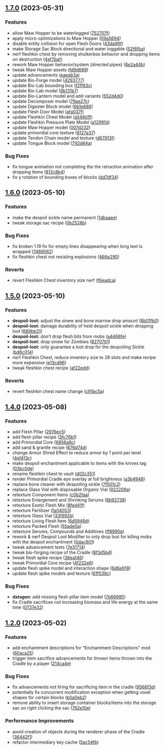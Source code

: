 ## [1.7.0](https://github.com/Elenterius/Biomancy/compare/1.19.2-v2.1.6.0...1.19.2-v2.1.7.0) (2023-05-31)


### Features

* allow Maw Hopper to be waterlogged ([752707f](https://github.com/Elenterius/Biomancy/commit/752707fc277ea921ba94b916718cc042351acbff))
* apply micro-optimizations to Maw Hopper ([09a5694](https://github.com/Elenterius/Biomancy/commit/09a5694309c8479a7f342ccb79df0c613d8cb7cc))
* disable entity collision for open Flesh Doors ([43da96f](https://github.com/Elenterius/Biomancy/commit/43da96ff5f8afe7775fdc1dfa134e3d5f8d0b71e))
* make Storage Sac Block directional and water loggable ([52f6fba](https://github.com/Elenterius/Biomancy/commit/52f6fba6d93cc4946b79da2c7c3811b640505d75))
* nerf fleshkin chest by removing shulkerbox behavior and dropping items on destruction ([4ef7baf](https://github.com/Elenterius/Biomancy/commit/4ef7baf1612ca1d440fbc1ca40767db141b930da))
* rework Maw Hopper behavior/system (directed pipes) ([8e2a44b](https://github.com/Elenterius/Biomancy/commit/8e2a44b38577e16d6b2559ceaa78ac2a2f8e1dac))
* tweak Maw Hopper assets ([fd9d689](https://github.com/Elenterius/Biomancy/commit/fd9d689a01484706c0975a20631cd304c77a5d00))
* update advancements ([eaeab3a](https://github.com/Elenterius/Biomancy/commit/eaeab3a5fbf6594147a2b3109ce586d768bc21e2))
* update Bio-Forge model ([4293777](https://github.com/Elenterius/Biomancy/commit/42937776a1a9b3ac5ff82e1107a2063574525761))
* update Bio-Lab bounding box ([f2ff83c](https://github.com/Elenterius/Biomancy/commit/f2ff83c37d204d86e97d860c0462f0dc140bcde0))
* update Bio-Lab model ([6b131b7](https://github.com/Elenterius/Biomancy/commit/6b131b76cf7147d9337e4638bc54c814f42a3f21))
* update Bio-Lantern model and add variants ([552d4d0](https://github.com/Elenterius/Biomancy/commit/552d4d08b7c2df83a26245f76f2d8e86ace04fca))
* update Decomposer model ([79ae27c](https://github.com/Elenterius/Biomancy/commit/79ae27c285e9b4c07b07537d0de97b0f5aef86ec))
* update Digester Block model ([6b1e886](https://github.com/Elenterius/Biomancy/commit/6b1e886f6020dd4773c9acb1674badee15afbb0e))
* update Flesh Door Model ([afa037f](https://github.com/Elenterius/Biomancy/commit/afa037f3e585d3942e450639da5a44d7c3867b01))
* update Fleshkin Chest Model ([a548d1f](https://github.com/Elenterius/Biomancy/commit/a548d1f9abac460882eacd52a9dd7d6d17f437f4))
* update Fleshkin Pressure Plate Model ([a12991d](https://github.com/Elenterius/Biomancy/commit/a12991d25d9c7499fd679e6bc22852172e77f8ac))
* update Maw Hopper model ([007d232](https://github.com/Elenterius/Biomancy/commit/007d2327ec82d1e47ad44a148972dbdbec604cc9))
* update primordial core texture ([8127a37](https://github.com/Elenterius/Biomancy/commit/8127a37e84cb894104f22efa292d36162ae16b07))
* update Tendon Chain model and texture ([d67913f](https://github.com/Elenterius/Biomancy/commit/d67913fc7f00ce3078c7fb2ff35c7c5b658e6b0a))
* update Tongue Block model ([792d64a](https://github.com/Elenterius/Biomancy/commit/792d64a5ad9e40ea9b3fb92efdc0cfdf58f8a94e))


### Bug Fixes

* fix tongue animation not completing the the retraction animation after dropping items ([812c8b4](https://github.com/Elenterius/Biomancy/commit/812c8b4b11f046cbccf4691ad19a4ed99e98f6a0))
* fix y rotation of bounding boxes of blocks ([dd7df34](https://github.com/Elenterius/Biomancy/commit/dd7df34eae7aef453174e4c3fd389517614abea9))

## [1.6.0](https://github.com/Elenterius/Biomancy/compare/1.19.2-v2.1.5.0...1.19.2-v2.1.6.0) (2023-05-10)


### Features

* make the despoil sickle name permanent ([1dbaaee](https://github.com/Elenterius/Biomancy/commit/1dbaaeea8fd73b153bb41ae26e163ae6124f67bc))
* tweak storage sac recipe ([0b2528b](https://github.com/Elenterius/Biomancy/commit/0b2528bf8d84f2c193354f02c80389ad68b56539))


### Bug Fixes

* fix broken 1.19 fix for empty lines disappearing when long text is wrapped ([7489062](https://github.com/Elenterius/Biomancy/commit/7489062b6688ca73e5b38af4ac891f6ca3634485))
* fix fleshkin chest not resisting explosions ([466e290](https://github.com/Elenterius/Biomancy/commit/466e29009420780e90c59d78d3078f3395d44f05))


### Reverts

* revert Fleshkin Chest inventory size nerf ([f6eadca](https://github.com/Elenterius/Biomancy/commit/f6eadcae2c8a91bf5e6beb99959648f4a073c77a))

## [1.5.0](https://github.com/Elenterius/Biomancy/compare/1.19.2-v2.1.4.0...1.19.2-v2.1.5.0) (2023-05-10)


### Features

* **despoil-loot:** adjust the sinew and bone marrow drop amount ([8b01fb0](https://github.com/Elenterius/Biomancy/commit/8b01fb09853c379baaee48d8609183c4a58d047d))
* **despoil-loot:** damage durability of held despoil sickle when dropping loot ([689bb31](https://github.com/Elenterius/Biomancy/commit/689bb3107b32e1ecf1befb6775dc2bf3453ffb23))
* **despoil-loot:** don't drop flesh bits from mobs ([a4466fe](https://github.com/Elenterius/Biomancy/commit/a4466fed0391f811c6ef31a7db1fc4603e414191))
* **despoil-loot:** drop sinew for Zombies ([8270761](https://github.com/Elenterius/Biomancy/commit/8270761857c3c0cf26307c8683cb2f3ef2dd0e23))
* **despoil-loot:** only guarantee a loot drop for the despoiling Sickle ([bd6c014](https://github.com/Elenterius/Biomancy/commit/bd6c0143e599bf6c6e16c431aed669a5b9dc0281))
* nerf Fleshkin Chest, reduce inventory size to 28 slots and make recipe more expensive ([e13cd96](https://github.com/Elenterius/Biomancy/commit/e13cd9609ac8c52c52bb37faa615033915bd6e16))
* tweak fleshkin chest recipe ([af22edd](https://github.com/Elenterius/Biomancy/commit/af22edd86c76bb6f26ccd8cbb43342f6e9b58552))


### Reverts

* revert fleshkin chest name change ([c91bc5a](https://github.com/Elenterius/Biomancy/commit/c91bc5af561a654f7490bbc4c84e9e73b2c61dbd))

## [1.4.0](https://github.com/Elenterius/Biomancy/compare/1.19.2-v2.1.2.0...1.19.2-v2.1.4.0) (2023-05-08)


### Features

* add Flesh Pillar ([2976ec5](https://github.com/Elenterius/Biomancy/commit/2976ec51e7d5b5e6bfe8febd339f4f79ef25e5f4))
* add flesh pillar recipe ([3fc76b1](https://github.com/Elenterius/Biomancy/commit/3fc76b16f116c24a29fcb2a78b8be32cc076d486))
* add Primordial Core ([6856a8c](https://github.com/Elenterius/Biomancy/commit/6856a8c64f7942f3714b0ea01419e454ee4bf984))
* add sand & granite recipe ([676d74d](https://github.com/Elenterius/Biomancy/commit/676d74d314039875102b253166a8d95853ced40e))
* change Armor Shred Effect to reduce armor by 1 point per level ([4ef413c](https://github.com/Elenterius/Biomancy/commit/4ef413c70452be667705a0eb1f50be7b4ec10fe0))
* make despoil enchantment applicable to items with the knives tag ([03bc0de](https://github.com/Elenterius/Biomancy/commit/03bc0de6e3c5eac73093db280f1213495c4ec63f))
* rename fleshkin chest to vault ([d02c351](https://github.com/Elenterius/Biomancy/commit/d02c3519e17e3a449e9efeee37fadfd602048ead))
* render Primordial Cradle eye overlay at full brightness ([a3b4948](https://github.com/Elenterius/Biomancy/commit/a3b49488487332da590dd3f3b62ab013d34eddad))
* replace bone cleaver with despoiling sickle ([7f501c2](https://github.com/Elenterius/Biomancy/commit/7f501c279b3d6577ab047725ab711920a5687288))
* replace Glass Vial with disposable Organic Vial ([922209a](https://github.com/Elenterius/Biomancy/commit/922209a8f6575801f00b16718a399388273686c2))
* retexture Component Items ([c0b2faa](https://github.com/Elenterius/Biomancy/commit/c0b2faacf21b0d5b37b2dd9a969bc22b5e34319d))
* retexture Enlargement and Shrinking Serums ([8b92738](https://github.com/Elenterius/Biomancy/commit/8b92738f0ad78017a79d297da4a73c4156a43ca9))
* retexture Exotic Flesh Mix ([8fed41f](https://github.com/Elenterius/Biomancy/commit/8fed41f7c38a0cce354a7cee4ff1a24e176eb20f))
* retexture Fertilizer ([fa04053](https://github.com/Elenterius/Biomancy/commit/fa04053c30b656da49258dde16f77a8b471be171))
* retexture Glass Vial ([33f992b](https://github.com/Elenterius/Biomancy/commit/33f992bcdd022cea813eeb7d7ce74512c67eeba8))
* retexture Living Flesh Item ([6d5946d](https://github.com/Elenterius/Biomancy/commit/6d5946d890e649b99ef89cea449b120a56571d9b))
* retexture Packed Flesh ([55ade0a](https://github.com/Elenterius/Biomancy/commit/55ade0ae5da881a83bec6569f2d1688b559c66c8))
* retexture Serums, Compounds and Additives ([ff8990a](https://github.com/Elenterius/Biomancy/commit/ff8990a91252c27a496de8c6b073d78b4023c559))
* rework & nerf Despoil Loot Modifier to only drop loot for killing mobs with the despoil enchantment ([0dac901](https://github.com/Elenterius/Biomancy/commit/0dac901daada32e7059d005cc8b3685739b9e589))
* tweak advancement texts ([7e31714](https://github.com/Elenterius/Biomancy/commit/7e3171421fffb2e7ad24e7e46868bb9dda02680b))
* tweak bio-forging recipe of the Cradle ([8f3d5b4](https://github.com/Elenterius/Biomancy/commit/8f3d5b4b63f5138bffc357e26af95416887145c5))
* tweak flesh spike recipe ([36ea146](https://github.com/Elenterius/Biomancy/commit/36ea146ce4635c1ebea4b4f133ec5c2da3528ad5))
* tweak Primordial Core recipe ([4f232e6](https://github.com/Elenterius/Biomancy/commit/4f232e69b174f0aae9aeafc6f493ec8114b65a47))
* update flesh spike model and interaction shape ([6d6e918](https://github.com/Elenterius/Biomancy/commit/6d6e91896243a7550aa34340dac846ee2e912e65))
* update flesh spike models and texture ([61f539c](https://github.com/Elenterius/Biomancy/commit/61f539c1a56dc655d3f58064dc7d2d4aa26a217a))


### Bug Fixes

* **datagen:** add missing flesh pillar item model ([7b66995](https://github.com/Elenterius/Biomancy/commit/7b669950ef33e8d1d0a7395c64b376a47bc53233))
* fix Cradle sacrifices not increasing biomass and life energy at the same time ([0737e32](https://github.com/Elenterius/Biomancy/commit/0737e32d094381a67b5ba08f38606016c4994b06))

## [1.2.0](https://github.com/Elenterius/Biomancy/compare/1.19.2-v2.1.1.0...1.19.2-v2.1.2.0) (2023-05-02)


### Features

* add enchantment descriptions for "Enchantment Descriptions" mod ([60aca25](https://github.com/Elenterius/Biomancy/commit/60aca25d065aecb50da82e21071bf689776aadc8))
* trigger item sacrifice advancements for thrown items thrown into the Cradle by a player ([214ca4e](https://github.com/Elenterius/Biomancy/commit/214ca4efefef0ade47b36ab493f8d9956e84c4cf))


### Bug Fixes

* fix advancements not firing for sacrificing item in the cradle ([9566f3d](https://github.com/Elenterius/Biomancy/commit/9566f3dd21f4d6fe4562f24a504a0aaac267fe17))
* potentially fix concurrent modification exception when getting voxel shapes for certain blocks ([b0a0eb2](https://github.com/Elenterius/Biomancy/commit/b0a0eb22161f8a57a77b60c67a170918228327af))
* remove ability to insert storage container blocks/items into the storage sac on right clicking the sac ([762e10e](https://github.com/Elenterius/Biomancy/commit/762e10e59aeb7b765eccc6c7a9d0736045e93896))


### Performance Improvements

* avoid creation of objects during the renderer phase of the Cradle ([36442f1](https://github.com/Elenterius/Biomancy/commit/36442f1a8ea756a70c96e58b04ae5216210ffc11))
* refactor intermediary key cache ([5ac54fb](https://github.com/Elenterius/Biomancy/commit/5ac54fb691d0fade66971daca94ab1bdad521ce5))

